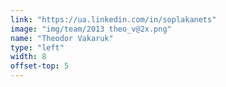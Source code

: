 ```yaml
---
link: "https://ua.linkedin.com/in/soplakanets"
image: "img/team/2013 theo_v@2x.png"
name: "Theodor Vakaruk"
type: "left"
width: 8
offset-top: 5
---
```


